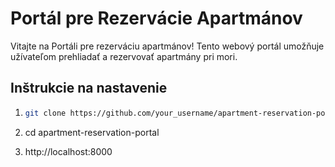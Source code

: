 # Portál pre Rezervácie Apartmánov

Vitajte na Portáli pre rezerváciu apartmánov! Tento webový portál umožňuje užívateľom prehliadať a rezervovať apartmány pri mori.

## Inštrukcie na nastavenie

1. ```bash
   git clone https://github.com/your_username/apartment-reservation-portal.git

2. cd apartment-reservation-portal

3. http://localhost:8000

